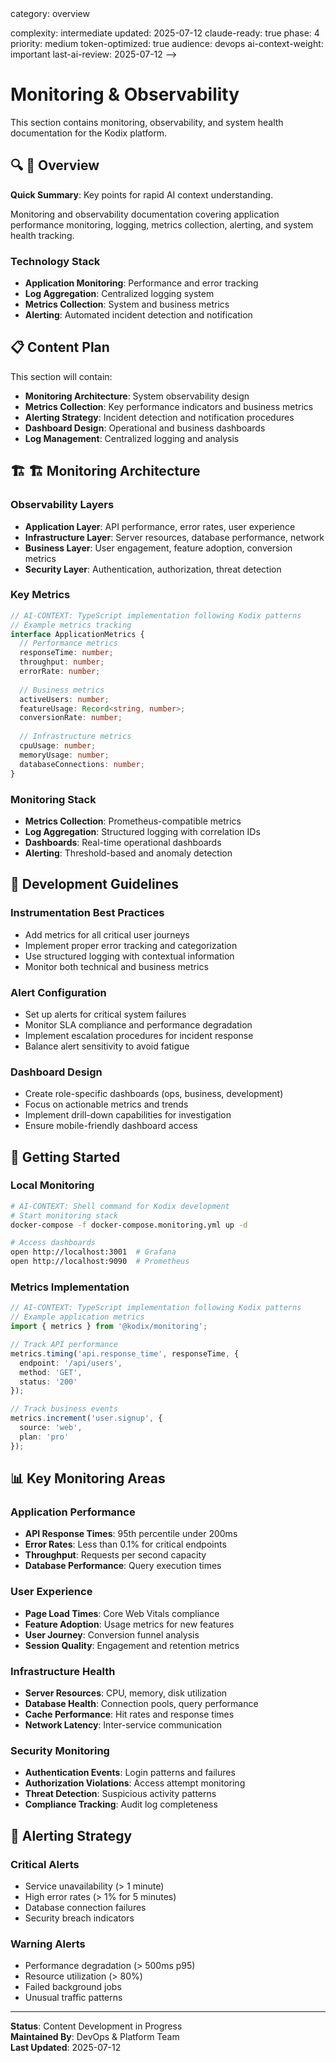 <!-- AI-METADATA:
<!-- AI-CONTEXT-PRIORITY: always-include="false" summary-threshold="medium" -->category: overview
complexity: intermediate
updated: 2025-07-12
claude-ready: true
phase: 4
priority: medium
token-optimized: true
audience: devops
ai-context-weight: important
last-ai-review: 2025-07-12
-->

# Monitoring & Observability

This section contains monitoring, observability, and system health documentation for the Kodix platform.

## 🔍 🎯 Overview

<!-- AI-COMPRESS: strategy="summary" max-tokens="150" -->
**Quick Summary**: Key points for rapid AI context understanding.
<!-- /AI-COMPRESS -->
Monitoring and observability documentation covering application performance monitoring, logging, metrics collection, alerting, and system health tracking.

### Technology Stack
- **Application Monitoring**: Performance and error tracking
- **Log Aggregation**: Centralized logging system
- **Metrics Collection**: System and business metrics
- **Alerting**: Automated incident detection and notification

## 📋 Content Plan

This section will contain:
- **Monitoring Architecture**: System observability design
- **Metrics Collection**: Key performance indicators and business metrics
- **Alerting Strategy**: Incident detection and notification procedures
- **Dashboard Design**: Operational and business dashboards
- **Log Management**: Centralized logging and analysis

## 🏗️ 🏗️ Monitoring Architecture

### Observability Layers
- **Application Layer**: API performance, error rates, user experience
- **Infrastructure Layer**: Server resources, database performance, network
- **Business Layer**: User engagement, feature adoption, conversion metrics
- **Security Layer**: Authentication, authorization, threat detection

### Key Metrics
<!-- AI-CODE-BLOCK: typescript-example -->
<!-- AI-CODE-OPTIMIZATION: language="typescript" context="kodix-patterns" -->
```typescript
// AI-CONTEXT: TypeScript implementation following Kodix patterns
// Example metrics tracking
interface ApplicationMetrics {
  // Performance metrics
  responseTime: number;
  throughput: number;
  errorRate: number;
  
  // Business metrics
  activeUsers: number;
  featureUsage: Record<string, number>;
  conversionRate: number;
  
  // Infrastructure metrics
  cpuUsage: number;
  memoryUsage: number;
  databaseConnections: number;
}
```
<!-- /AI-CODE-OPTIMIZATION -->
<!-- /AI-CODE-BLOCK -->

### Monitoring Stack
- **Metrics Collection**: Prometheus-compatible metrics
- **Log Aggregation**: Structured logging with correlation IDs
- **Dashboards**: Real-time operational dashboards
- **Alerting**: Threshold-based and anomaly detection

## 🔧 Development Guidelines

### Instrumentation Best Practices
- Add metrics for all critical user journeys
- Implement proper error tracking and categorization
- Use structured logging with contextual information
- Monitor both technical and business metrics

### Alert Configuration
- Set up alerts for critical system failures
- Monitor SLA compliance and performance degradation
- Implement escalation procedures for incident response
- Balance alert sensitivity to avoid fatigue

### Dashboard Design
- Create role-specific dashboards (ops, business, development)
- Focus on actionable metrics and trends
- Implement drill-down capabilities for investigation
- Ensure mobile-friendly dashboard access

## 🚀 Getting Started

### Local Monitoring
<!-- AI-CODE-BLOCK: shell-command -->
<!-- AI-CODE-OPTIMIZATION: language="bash" context="kodix-development" -->
```bash
# AI-CONTEXT: Shell command for Kodix development
# Start monitoring stack
docker-compose -f docker-compose.monitoring.yml up -d

# Access dashboards
open http://localhost:3001  # Grafana
open http://localhost:9090  # Prometheus
```
<!-- /AI-CODE-OPTIMIZATION -->
<!-- /AI-CODE-BLOCK -->

### Metrics Implementation
<!-- AI-CODE-BLOCK: typescript-example -->
<!-- AI-CODE-OPTIMIZATION: language="typescript" context="kodix-patterns" -->
```typescript
// AI-CONTEXT: TypeScript implementation following Kodix patterns
// Example application metrics
import { metrics } from '@kodix/monitoring';

// Track API performance
metrics.timing('api.response_time', responseTime, {
  endpoint: '/api/users',
  method: 'GET',
  status: '200'
});

// Track business events
metrics.increment('user.signup', {
  source: 'web',
  plan: 'pro'
});
```
<!-- /AI-CODE-OPTIMIZATION -->
<!-- /AI-CODE-BLOCK -->

## 📊 Key Monitoring Areas

### Application Performance
- **API Response Times**: 95th percentile under 200ms
- **Error Rates**: Less than 0.1% for critical endpoints
- **Throughput**: Requests per second capacity
- **Database Performance**: Query execution times

### User Experience
- **Page Load Times**: Core Web Vitals compliance
- **Feature Adoption**: Usage metrics for new features
- **User Journey**: Conversion funnel analysis
- **Session Quality**: Engagement and retention metrics

### Infrastructure Health
- **Server Resources**: CPU, memory, disk utilization
- **Database Health**: Connection pools, query performance
- **Cache Performance**: Hit rates and response times
- **Network Latency**: Inter-service communication

### Security Monitoring
- **Authentication Events**: Login patterns and failures
- **Authorization Violations**: Access attempt monitoring
- **Threat Detection**: Suspicious activity patterns
- **Compliance Tracking**: Audit log completeness

## 🚨 Alerting Strategy

### Critical Alerts
- Service unavailability (> 1 minute)
- High error rates (> 1% for 5 minutes)
- Database connection failures
- Security breach indicators

### Warning Alerts
- Performance degradation (> 500ms p95)
- Resource utilization (> 80%)
- Failed background jobs
- Unusual traffic patterns

---

**Status**: Content Development in Progress  
**Maintained By**: DevOps & Platform Team  
**Last Updated**: 2025-07-12
